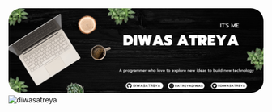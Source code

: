 
<!-- <h1 align="center">Hello, world! <img src="https://user-images.githubusercontent.com/1303154/88677602-1635ba80-d120-11ea-84d8-d263ba5fc3c0.gif" width="25"></h1> -->

<img src="a_diwasbanner.png" style="border-radius:25px">
<!-- <img src="https://github-readme-stats.vercel.app/api?username=diwasatreya&show_icons=true&theme=dark"> -->


<!-- <p align="center"> <img src="https://komarev.com/ghpvc/?username=diwasatreya&label=Profile%20views&color=0e75b6&style=flat" alt="diwasatreya" /> </p> -->

<br>
<img align="center" src="https://github-readme-stats.vercel.app/api?username=diwasatreya&show_icons=true&locale=en&theme=dark" alt="diwasatreya" />
<!-- <p><img align="right" src="https://github-readme-stats.vercel.app/api/top-langs?username=diwasatreya&show_icons=true&locale=en&layout=compact&theme=dark" alt="diwasatreya" /></p> -->
<!-- <img align="center" src="https://github-readme-streak-stats.herokuapp.com/?user=diwasatreya&theme=dark" alt="diwasatreya" /> -->

<!-- <a href="https://github.com/diwasatreya"><img alt="Diwas's Activity Graph" src="https://activity-graph.herokuapp.com/graph?username=diwasatreya&bg_color=0D1117&color=5BCDEC&line=5BCDEC&point=FFFFFF&hide_border=true" /></a>
 -->
